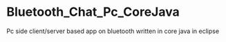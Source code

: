 # Bluetooth_Chat_Pc_CoreJava

Pc side client/server based app on bluetooth written in core java in eclipse
